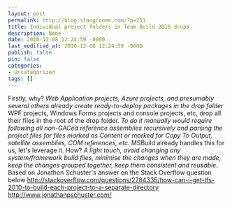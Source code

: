 ```yaml
---
layout: post
permalink: http://blog.stangroome.com/?p=251
title: Individual project folders in Team Build 2010 drops
description: None
date: 2010-12-08 12:24:59 -0000
last_modified_at: 2010-12-08 12:24:59 -0000
publish: false
pin: false
categories:
- Uncategorized
tags: []
---
```

Firstly, why? *Web Application projects, Azure projects, and presumably several others already create ready-to-deploy packages in the drop folder* WPF projects, Windows Forms projects and console projects, etc, drop all their files in the root of the drop folder. *To do it manually would require following all non-GACed reference assemblies recursively and parsing the project files for files marked as Content or marked for Copy To Output, satellite assemblies, COM references, etc.* MSBuild already handles this for us, let's leverage it. How? *A light touch, avoid changing any system/framework build files, minimise the changes when they are made, keep the changes grouped together, keep them consistent and reusable.* Based on Jonathon Schuster's answer on the Stack Overflow question below <http://stackoverflow.com/questions/2784335/how-can-i-get-tfs-2010-to-build-each-project-to-a-separate-directory> <http://www.jonathanpschuster.com/>
